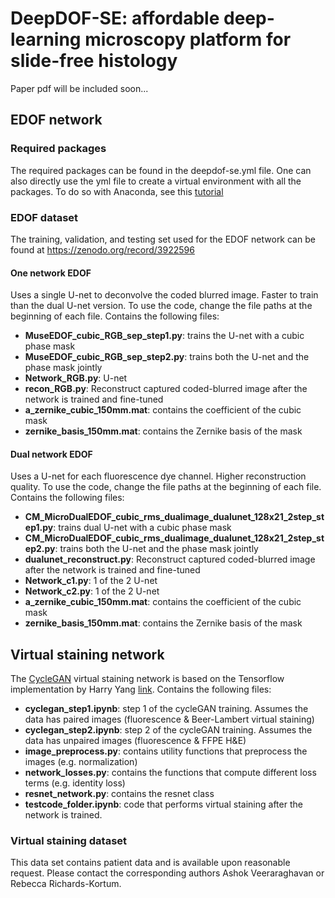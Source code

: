 # DeepDOF-SE: affordable deep-learning microscopy platform for slide-free histology
Paper pdf will be included soon...

## EDOF network
### Required packages
The required packages can be found in the deepdof-se.yml file. One can also directly use the yml file to create a virtual environment with all the packages. To do so with Anaconda, see this [tutorial](https://conda.io/projects/conda/en/latest/user-guide/tasks/manage-environments.html#creating-an-environment-from-an-environment-yml-file)

### EDOF dataset
The training, validation, and testing set used for the EDOF network can be found at https://zenodo.org/record/3922596

#### One network EDOF
Uses a single U-net to deconvolve the coded blurred image. Faster to train than the dual U-net version. To use the code, change the file paths at the beginning of each file. Contains the following files:
* **MuseEDOF_cubic_RGB_sep_step1.py**: trains the U-net with a cubic phase mask
* **MuseEDOF_cubic_RGB_sep_step2.py**: trains both the U-net and the phase mask jointly
* **Network_RGB.py**: U-net
* **recon_RGB.py**: Reconstruct captured coded-blurred image after the network is trained and fine-tuned
* **a_zernike_cubic_150mm.mat**: contains the coefficient of the cubic mask
* **zernike_basis_150mm.mat**: contains the Zernike basis of the mask

#### Dual network EDOF
Uses a U-net for each fluorescence dye channel. Higher reconstruction quality. To use the code, change the file paths at the beginning of each file. Contains the following files:
* **CM_MicroDualEDOF_cubic_rms_dualimage_dualunet_128x21_2step_step1.py**: trains dual U-net with a cubic phase mask
* **CM_MicroDualEDOF_cubic_rms_dualimage_dualunet_128x21_2step_step2.py**: trains both the U-net and the phase mask jointly
* **dualunet_reconstruct.py**: Reconstruct captured coded-blurred image after the network is trained and fine-tuned
* **Network_c1.py**: 1 of the 2 U-net
* **Network_c2.py**: 1 of the 2 U-net
* **a_zernike_cubic_150mm.mat**: contains the coefficient of the cubic mask
* **zernike_basis_150mm.mat**: contains the Zernike basis of the mask

## Virtual staining network
The [CycleGAN](https://junyanz.github.io/CycleGAN/) virtual staining network is based on the Tensorflow implementation by Harry Yang [link](https://github.com/leehomyc/cyclegan-1). Contains the following files:
* **cyclegan_step1.ipynb**: step 1 of the cycleGAN training. Assumes the data has paired images (fluorescence & Beer-Lambert virtual staining)
* **cyclegan_step2.ipynb**: step 2 of the cycleGAN training. Assumes the data has unpaired images (fluorescence & FFPE H&E)
* **image_preprocess.py**: contains utility functions that preprocess the images (e.g. normalization)
* **network_losses.py**: contains the functions that compute different loss terms (e.g. identity loss)
* **resnet_network.py**: contains the resnet class
* **testcode_folder.ipynb**: code that performs virtual staining after the network is trained.

 
### Virtual staining dataset
This data set contains patient data and is available upon reasonable request. Please contact the corresponding authors Ashok Veeraraghavan or Rebecca Richards-Kortum. 
